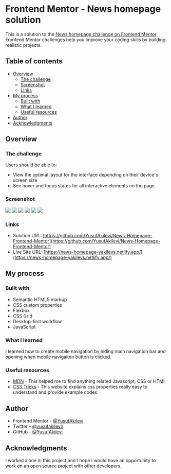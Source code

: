 # Frontend Mentor - News homepage solution

This is a solution to the [News homepage challenge on Frontend Mentor](https://www.frontendmentor.io/challenges/news-homepage-H6SWTa1MFl). Frontend Mentor challenges help you improve your coding skills by building realistic projects.

## Table of contents

- [Overview](#overview)
  - [The challenge](#the-challenge)
  - [Screenshot](#screenshot)
  - [Links](#links)
- [My process](#my-process)
  - [Built with](#built-with)
  - [What I learned](#what-i-learned)
  - [Useful resources](#useful-resources)
- [Author](#author)
- [Acknowledgments](#acknowledgments)

## Overview

### The challenge

Users should be able to:

- View the optimal layout for the interface depending on their device's screen size
- See hover and focus states for all interactive elements on the page

### Screenshot

![](./screenshots/desktop-design.png)
![](./screenshots/desktop-design-active.png)
![](./screenshots/mobile-design-1.PNG)
![](./screenshots/mobile-design-2.PNG)
![](./screenshots/mobile-design-3.PNG)
![](./screenshots/mobile-menu.PNG)

### Links

- Solution URL: [https://github.com/YusufAkilevi/News-Homepage-Frontend-Mentor](https://github.com/YusufAkilevi/News-Homepage-Frontend-Mentor)
- Live Site URL: [https://news-homepage-yakilevs.netlify.app/](https://news-homepage-yakilevs.netlify.app/)

## My process

### Built with

- Semantic HTML5 markup
- CSS custom properties
- Flexbox
- CSS Grid
- Desktop-first workflow
- JavaScript

### What I learned

I learned how to create mobile navigation by hiding main navigation bar and opening when mobile navigaiton button is clicked.

### Useful resources

- [MDN](https://developer.mozilla.org/en-US/) - This helped me to find anything related Javascript, CSS or HTMl.
- [CSS Tricks](https://css-tricks.com/) - This website explains css properties really easy to understand and provide example codes.

## Author

- Frontend Mentor - [@YusufAkilevi](https://www.frontendmentor.io/profile/YusufAkilevi)
- Twitter - [@yusufakilevii](https://twitter.com/yusufakilevii)
- GitHub - [@YusufAkilevi](https://github.com/YusufAkilevi)

## Acknowledgments

I worked alone in this project and I hope I would have an opportunity to work on an open source project with other developers.
